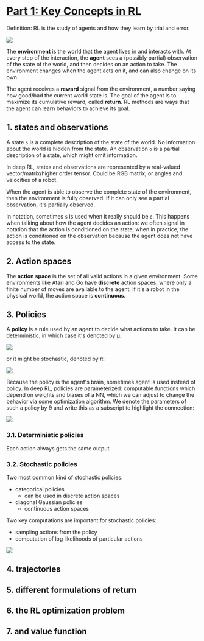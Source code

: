 # [Part 1: Key Concepts in RL](https://spinningup.openai.com/en/latest/spinningup/rl_intro.html)

Definition: RL is the study of agents and how they learn by trial and error. 

![ ](https://spinningup.openai.com/en/latest/_images/rl_diagram_transparent_bg.png)

The **environment** is the world that the agent lives in and interacts with. At every step of the interaction, the **agent** sees a (possibly partial) observation of the state of the world, and then decides on an action to take. The environment changes when the agent acts on it, and can also change on its own.

The agent receives a **reward** signal from the environment, a number saying how good/bad the current world state is. The goal of the agent is to maximize its cumulative reward, called **return**. RL methods are ways that the agent can learn behaviors to achieve its goal.

##  1. states and observations

A state `s` is a complete description of the state of the world. No information about the world is hidden from the state. An observation `o` is a partial description of a state, which might omit information.

In deep RL, states and observations are represented by a real-valued vector/matrix/higher order tensor. Could be RGB matrix, or angles and velocities of a robot.

When the agent is able to observe the complete state of the environment, then the environment is fully observed. If it can only see a partial observation, it's partially observed.

In notation, sometimes `s` is used when it really should be `o`. This happens when talking about how the agent decides an action: we often signal in notation that the action is conditioned on the state, when in practice, the action is conditioned on the observation because the agent does not have access to the state.

##  2. Action spaces

The **action space** is the set of all valid actions in a given environment. Some environments like Atari and Go have **discrete** action spaces, where only a finite number of moves are available to the agent. If it's a robot in the physical world, the action space is **continuous**.

##  3. Policies

A **policy** is a rule used by an agent to decide what actions to take. It can be deterministic, in which case it's denoted by &mu;:

![ ](https://spinningup.openai.com/en/latest/_images/math/73fcacd255a221d20d5d9300acf86e4d3bf5ea1b.svg)

or it might be stochastic, denoted by &pi;:

![ ](https://spinningup.openai.com/en/latest/_images/math/89757355805c4084ac93610e9581c060f2e61610.svg)

Because the policy is the agent's brain, sometimes agent is used instead of policy. In deep RL, policies are parameterized: computable functions which depend on weights and biases of a NN, which we can adjust to change the behavior via some optimization algorithm. We denote the parameters of such a policy by &theta; and write this as a subscript to highlight the connection:

![ ](https://spinningup.openai.com/en/latest/_images/math/831f731859658682b2af7e217a76648697c9de46.svg)

### 3.1. Deterministic policies

Each action always gets the same output.

### 3.2. Stochastic policies

Two most common kind of stochastic policies: 

* categorical policies
    - can be used in discrete action spaces
* diagonal Gaussian policies
    - continuous action spaces

Two key computations are important for stochastic policies:

* sampling actions from the policy
* computation of log likelihoods of particular actions

![ ](https://spinningup.openai.com/en/latest/_images/math/cc2095cba170e09137c55cb4f1786955b3174336.svg)



##  4. trajectories



##  5. different formulations of return



##  6. the RL optimization problem



##  7. and value function


